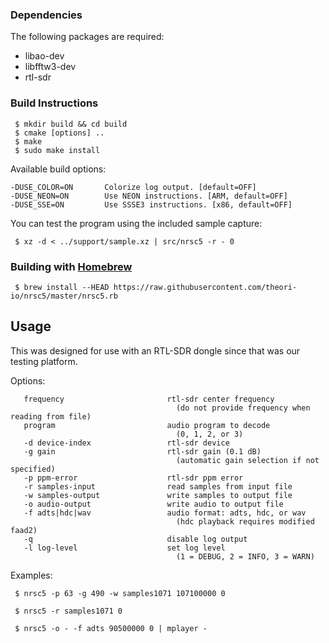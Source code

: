 ### Dependencies

The following packages are required:

 * libao-dev
 * libfftw3-dev
 * rtl-sdr

### Build Instructions

     $ mkdir build && cd build
     $ cmake [options] ..
     $ make
     $ sudo make install

Available build options:

    -DUSE_COLOR=ON       Colorize log output. [default=OFF]
    -DUSE_NEON=ON        Use NEON instructions. [ARM, default=OFF]
    -DUSE_SSE=ON         Use SSSE3 instructions. [x86, default=OFF]

You can test the program using the included sample capture:

     $ xz -d < ../support/sample.xz | src/nrsc5 -r - 0

### Building with [Homebrew](https://brew.sh)

     $ brew install --HEAD https://raw.githubusercontent.com/theori-io/nrsc5/master/nrsc5.rb

## Usage

This was designed for use with an RTL-SDR dongle since that was our testing platform.

Options:

       frequency                       rtl-sdr center frequency
                                         (do not provide frequency when reading from file)
       program                         audio program to decode
                                         (0, 1, 2, or 3)
       -d device-index                 rtl-sdr device
       -g gain                         rtl-sdr gain (0.1 dB)
                                         (automatic gain selection if not specified)
       -p ppm-error                    rtl-sdr ppm error
       -r samples-input                read samples from input file
       -w samples-output               write samples to output file
       -o audio-output                 write audio to output file
       -f adts|hdc|wav                 audio format: adts, hdc, or wav
                                         (hdc playback requires modified faad2)
       -q                              disable log output
       -l log-level                    set log level
                                         (1 = DEBUG, 2 = INFO, 3 = WARN)

Examples:

     $ nrsc5 -p 63 -g 490 -w samples1071 107100000 0

     $ nrsc5 -r samples1071 0

     $ nrsc5 -o - -f adts 90500000 0 | mplayer -

